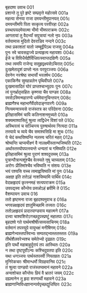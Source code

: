 बृहदश्व उवाच	001  
प्रशान्ते तु पुरे हृष्टे सम्प्रवृत्ते महोत्सवे	001a  
महत्या सेनया राजा दमयन्तीमुपानयत्	001c  
दमयन्तीमपि पिता सत्कृत्य परवीरहा	002a  
प्रस्थापयदमेयात्मा भीमो भीमपराक्रमः	002c  
आगतायां तु वैदर्भ्यां सपुत्रायां नलो नृपः	003a  
वर्तयामास मुदितो देवराडिव नन्दने	003c  
तथा प्रकाशतां यातो जम्बूद्वीपेऽथ राजसु	004a  
पुनः स्वे चावसद्राज्ये प्रत्याहृत्य महायशाः	004c  
ईजे च विविधैर्यज्ञैर्विधिवत्स्वाप्तदक्षिणैः	005a  
तथा त्वमपि राजेन्द्र ससुहृद्वक्ष्यसेऽचिरात्	005c  
दुःखमेतादृशं प्राप्तो नलः परपुरञ्जयः	006a  
देवनेन नरश्रेष्ठ सभार्यो भरतर्षभ	006c  
एकाकिनैव सुमहन्नलेन पृथिवीपते	007a  
दुःखमासादितं घोरं प्राप्तश्चाभ्युदयः पुनः	007c  
त्वं पुनर्भ्रातृसहितः कृष्णया चैव पाण्डव	008a  
रमसेऽस्मिन्महारण्ये धर्ममेवानुचिन्तयन्	008c  
ब्राह्मणैश्च महाभागैर्वेदवेदाङ्गपारगैः	009a  
नित्यमन्वास्यसे राजंस्तत्र का परिदेवना	009c  
इतिहासमिमं चापि कलिनाशनमुच्यते	010a  
शक्यमाश्वासितुं श्रुत्वा त्वद्विधेन विशां पते	010c  
अस्थिरत्वं च सञ्चिन्त्य पुरुषार्थस्य नित्यदा	011a  
तस्याये च व्यये चैव समाश्वसिहि मा शुचः	011c  
ये चेदं कथयिष्यन्ति नलस्य चरितं महत्	012a  
श्रोष्यन्ति चाप्यभीक्ष्णं वै नालक्ष्मीस्तान्भजिष्यति	012c  
अर्थास्तस्योपपत्स्यन्ते धन्यतां च गमिष्यति	012e  
इतिहासमिमं श्रुत्वा पुराणं शश्वदुत्तमम्	013a  
पुत्रान्पौत्रान्पशूंश्चैव वेत्स्यते नृषु चाग्र्यताम्	013c  
अरोगः प्रीतिमांश्चैव भविष्यति न संशयः	013e  
भयं पश्यसि यच्च त्वमाह्वयिष्यति मां पुनः	014a  
अक्षज्ञ इति तत्तेऽहं नाशयिष्यामि पार्थिव	014c  
वेदाक्षहृदयं कृत्स्नमहं सत्यपराक्रम	015a  
उपपद्यस्व कौन्तेय प्रसन्नोऽहं ब्रवीमि ते	015c  
वैशम्पायन उवाच	016  
ततो हृष्टमना राजा बृहदश्वमुवाच ह	016a  
भगवन्नक्षहृदयं ज्ञातुमिच्छामि तत्त्वतः	016c  
ततोऽक्षहृदयं प्रादात्पाण्डवाय महात्मने	017a  
दत्त्वा चाश्वशिरोऽगच्छदुपस्प्रष्टुं महातपाः	017c  
बृहदश्वे गते पार्थमश्रौषीत्सव्यसाचिनम्	018a  
वर्तमानं तपस्युग्रे वायुभक्षं मनीषिणम्	018c  
ब्राह्मणेभ्यस्तपस्विभ्यः सम्पतद्भ्यस्ततस्ततः	019a  
तीर्थशैलवरेभ्यश्च समेतेभ्यो दृढव्रतः	019c  
इति पार्थो महाबाहुर्दुरापं तप आस्थितः	020a  
न तथा दृष्टपूर्वोऽन्यः कश्चिदुग्रतपा इति	020c  
यथा धनञ्जयः पार्थस्तपस्वी नियतव्रतः	021a  
मुनिरेकचरः श्रीमान्धर्मो विग्रहवानिव	021c  
तं श्रुत्वा पाण्डवो राजंस्तप्यमानं महावने	022a  
अन्वशोचत कौन्तेयः प्रियं वै भ्रातरं जयम्	022c  
दह्यमानेन तु हृदा शरणार्थी महावने	023a  
ब्राह्मणान्विविधज्ञानान्पर्यपृच्छद्युधिष्ठिरः	023c  

